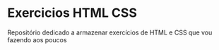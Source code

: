 # Exercicios HTML CSS
 Repositório dedicado a armazenar exercícios de HTML e CSS que vou fazendo aos poucos
